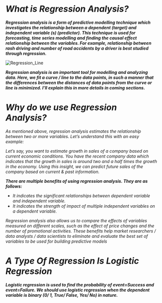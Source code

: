 # _What is Regression Analysis?_
**_Regression analysis is a form of predictive modelling technique which investigates the relationship between a dependent (target) and independent variable (s) (predictor). This technique is used for forecasting, time series modelling and finding the causal effect relationship between the variables. For example, relationship between rash driving and number of road accidents by a driver is best studied through regression._**

![Regression_Line](https://user-images.githubusercontent.com/47748059/132488729-df4f5281-81af-48fa-aca9-cd773c171d90.png)

**_Regression analysis is an important tool for modelling and analyzing data. Here, we fit a curve / line to the data points, in such a manner that the differences between the distances of data points from the curve or line is minimized.  I’ll explain this in more details in coming sections._**

# _Why do we use Regression Analysis?_
_As mentioned above, regression analysis estimates the relationship between two or more variables. Let’s understand this with an easy example:_

_Let’s say, you want to estimate growth in sales of a company based on current economic conditions. You have the recent company data which indicates that the growth in sales is around two and a half times the growth in the economy. Using this insight, we can predict future sales of the company based on current & past information._

**_There are multiple benefits of using regression analysis. They are as follows:_**

- _It indicates the significant relationships between dependent variable and independent variable._
- _It indicates the strength of impact of multiple independent variables on a dependent variable._

_Regression analysis also allows us to compare the effects of variables measured on different scales, such as the effect of price changes and the number of promotional activities. These benefits help market researchers / data analysts / data scientists to eliminate and evaluate the best set of variables to be used for building predictive models_

# _A Type Of Regression Is  **Logistic Regression**_
**_Logistic regression is used to find the probability of event=Success and event=Failure. We should use logistic regression when the dependent variable is binary (0/ 1, True/ False, Yes/ No) in nature._**
